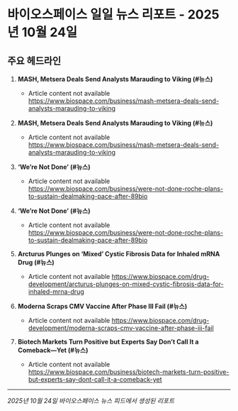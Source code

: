 # 바이오스페이스 일일 뉴스 리포트 - 2025년 10월 24일


## 주요 헤드라인

1. **MASH, Metsera Deals Send Analysts Marauding to Viking (#뉴스)**
   - Article content not available
   <https://www.biospace.com/business/mash-metsera-deals-send-analysts-marauding-to-viking>

2. **MASH, Metsera Deals Send Analysts Marauding to Viking (#뉴스)**
   - Article content not available
   <https://www.biospace.com/business/mash-metsera-deals-send-analysts-marauding-to-viking>

3. **‘We’re Not Done’ (#뉴스)**
   - Article content not available
   <https://www.biospace.com/business/were-not-done-roche-plans-to-sustain-dealmaking-pace-after-89bio>

4. **‘We’re Not Done’ (#뉴스)**
   - Article content not available
   <https://www.biospace.com/business/were-not-done-roche-plans-to-sustain-dealmaking-pace-after-89bio>

5. **Arcturus Plunges on ‘Mixed’ Cystic Fibrosis Data for Inhaled mRNA Drug (#뉴스)**
   - Article content not available
   <https://www.biospace.com/drug-development/arcturus-plunges-on-mixed-cystic-fibrosis-data-for-inhaled-mrna-drug>

6. **Moderna Scraps CMV Vaccine After Phase III Fail (#뉴스)**
   - Article content not available
   <https://www.biospace.com/drug-development/moderna-scraps-cmv-vaccine-after-phase-iii-fail>

7. **Biotech Markets Turn Positive but Experts Say Don’t Call It a Comeback—Yet (#뉴스)**
   - Article content not available
   <https://www.biospace.com/business/biotech-markets-turn-positive-but-experts-say-dont-call-it-a-comeback-yet>


---
*2025년 10월 24일 바이오스페이스 뉴스 피드에서 생성된 리포트*